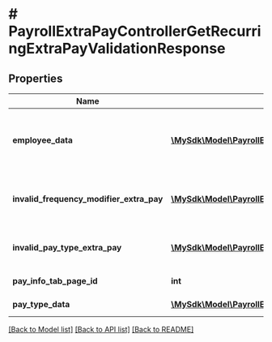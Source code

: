 # # PayrollExtraPayControllerGetRecurringExtraPayValidationResponse

## Properties

Name | Type | Description | Notes
------------ | ------------- | ------------- | -------------
**employee_data** | [**\MySdk\Model\PayrollExtraPayControllerGetRecurringExtraPayValidationResponseEmployeeDataInner[]**](PayrollExtraPayControllerGetRecurringExtraPayValidationResponseEmployeeDataInner.md) | Information about employees and their pay schedules | [optional]
**invalid_frequency_modifier_extra_pay** | [**\MySdk\Model\PayrollExtraPayControllerGetRecurringExtraPayValidationResponseInvalidFrequencyModifierExtraPayInner[]**](PayrollExtraPayControllerGetRecurringExtraPayValidationResponseInvalidFrequencyModifierExtraPayInner.md) | Extra pay entries with invalid frequency modifiers | [optional]
**invalid_pay_type_extra_pay** | [**\MySdk\Model\PayrollExtraPayControllerGetRecurringExtraPayValidationResponseInvalidPayTypeExtraPayInner[]**](PayrollExtraPayControllerGetRecurringExtraPayValidationResponseInvalidPayTypeExtraPayInner.md) | Extra pay entries with invalid pay types | [optional]
**pay_info_tab_page_id** | **int** | Pay info tab page ID | [optional]
**pay_type_data** | [**\MySdk\Model\PayrollExtraPayControllerGetRecurringExtraPayValidationResponsePayTypeDataInner[]**](PayrollExtraPayControllerGetRecurringExtraPayValidationResponsePayTypeDataInner.md) | Pay type data | [optional]

[[Back to Model list]](../../README.md#models) [[Back to API list]](../../README.md#endpoints) [[Back to README]](../../README.md)
